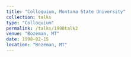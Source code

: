 ```yaml
---
title: "Colloquium, Montana State University"
collection: talks
type: "Colloquium" 
permalink: /talks/1998talk2
venue: "Bozeman, MT"
date: 1998-02-15
location: "Bozeman, MT"
---
```


